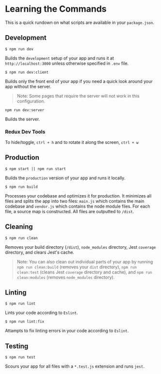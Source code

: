 # Learning the Commands
This is a quick rundown on what scripts are available in your `package.json`. 

## Development
```Shell
$ npm run dev
```
Builds the `development` setup of your app and runs it at `http://localhost:3000` unless otherwise specified in `.env` file.

```Shell
$ npm run dev:client
```
Builds only the front end of your app if you need a quick look around your app without the server. 
> Note: Some pages that require the server will not work in this configuration.

```Shell
npm run dev:server
```
Builds the server.

### Redux Dev Tools
To hide/toggle, `ctrl + h` and to rotate it along the screen, `ctrl + w`

## Production
```Shell
$ npm start || npm run start
```
Builds the `production` version of your app and runs it locally.

```Shell
$ npm run build
```
Processes your codebase and optimizes it for production. It minimizes all files and splits the app into two files: `main.js` which contains the main codebase and `vendor.js` which contains the node module files. For each file, a source map is constructed. All files are outputted to `/dist`.

## Cleaning
```Shell
$ npm run clean
```
Removes your build directory (`/dist`), `node_modules` directory, Jest `coverage` directory, and clears Jest's cache.
> Note: You can also clean out individual parts of your app by running `npm run clean:build` (removes your `dist` directory), `npm run clean:test` (cleans Jest `coverage` directory and cache), and `npm run clean:modules` (removes `node_modules` directory).

## Linting
```Shell
$ npm run lint
```
Lints your code according to `Eslint`.


```Shell
$ npm run lint:fix
```
Attampts to fix linting errors in your code according to `Eslint`.

## Testing
```Shell
$ npm run test
```
Scours your app for all files with a `*.test.js` extension and runs `jest`.
